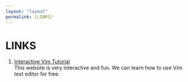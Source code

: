 ```yaml
---
layout: "layout"
permalink: /LINKS/
---
```


# LINKS

1. [Interactive Vim Tutorial](https://www.openvim.com/)<br>
This website is very interactive and fun. We can learn how to use Vim text editor
for free.
